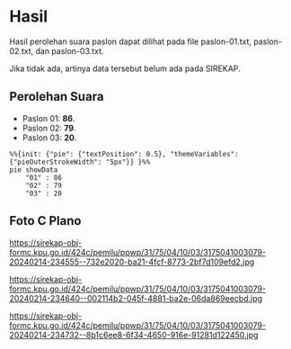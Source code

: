 # Hasil

Hasil perolehan suara paslon dapat dilihat pada file paslon-01.txt, paslon-02.txt, dan paslon-03.txt.

Jika tidak ada, artinya data tersebut belum ada pada SIREKAP.

## Perolehan Suara

 * Paslon 01: **86**.
 * Paslon 02: **79**.
 * Paslon 03: **20**.

```mermaid
%%{init: {"pie": {"textPosition": 0.5}, "themeVariables": {"pieOuterStrokeWidth": "5px"}} }%%
pie showData
    "01" : 86
    "02" : 79
    "03" : 20
```
## Foto C Plano

https://sirekap-obj-formc.kpu.go.id/424c/pemilu/ppwp/31/75/04/10/03/3175041003079-20240214-234555--732e2020-ba21-4fcf-8773-2bf7d109efd2.jpg

https://sirekap-obj-formc.kpu.go.id/424c/pemilu/ppwp/31/75/04/10/03/3175041003079-20240214-234640--002114b2-045f-4881-ba2e-06da869eecbd.jpg

https://sirekap-obj-formc.kpu.go.id/424c/pemilu/ppwp/31/75/04/10/03/3175041003079-20240214-234732--8b1c6ee8-6f34-4650-916e-91281d122450.jpg

